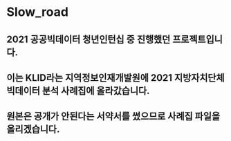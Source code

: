 # Slow_road

## 2021 공공빅데이터 청년인턴십 중 진행했던 프로젝트입니다.

## 이는 KLID라는 지역정보인재개발원에 2021 지방자치단체 빅데이터 분석 사례집에 올라갔습니다.

## 원본은 공개가 안된다는 서약서를 썼으므로 사례집 파일을 올리겠습니다.
